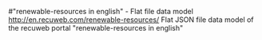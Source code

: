 #"renewable-resources in english" - Flat file data model
http://en.recuweb.com/renewable-resources/
Flat JSON file data model of the recuweb portal "renewable-resources in english"
